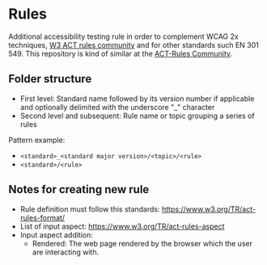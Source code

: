 # Rules

Additional accessibility testing rule in order to complement WCAG 2x techniques, [W3 ACT rules community](https://act-rules.github.io/rules/) and for other standards such EN 301 549. This repository is kind of similar at the [ACT-Rules Community](https://act-rules.github.io/rules/).

## Folder structure

* First level: Standard name followed by its version number if applicable and optionally delimited with the underscore "\_" character
* Second level and subsequent: Rule name or topic grouping a series of rules

Pattern example:
* `<standard>_<standard major version>/<topic>/<rule>` 
* `<standard>/<rule>`

## Notes for creating new rule

* Rule definition must follow this standards: https://www.w3.org/TR/act-rules-format/
* List of input aspect: https://www.w3.org/TR/act-rules-aspect
* Input aspect addition:
  * Rendered: The web page rendered by the browser which the user are interacting with.
 
